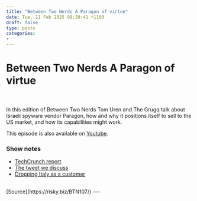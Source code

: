 ```yaml
---
title: "Between Two Nerds A Paragon of virtue"
date: Tue, 11 Feb 2025 08:39:41 +1100
draft: false
type: posts
categories: 
- 
---
```

# Between Two Nerds A Paragon of virtue

<br/>

<br/>
In this edition of Between Two Nerds Tom Uren and The Grugq talk about Israeli spyware vendor Paragon, how and why it positions itself to sell to the US market, and how its capabilities might work.

This episode is also available on [Youtube](https://youtu.be/lsLx_lezmVs).

### Show notes

-   [TechCrunch report](https://techcrunch.com/2025/01/31/whatsapp-says-it-disrupted-a-hacking-campaign-targeting-journalists-with-spyware/)
-   [The tweet we discuss](https://x.com/sherrwood9/status/1886053557880951253)
-   [Dropping Italy as a customer](https://www.theguardian.com/technology/2025/feb/06/owner-of-spyware-used-in-alleged-whatsapp-breach-ends-contract-with-italy)

<br/>
[Source](https://risky.biz/BTN107/)
---
